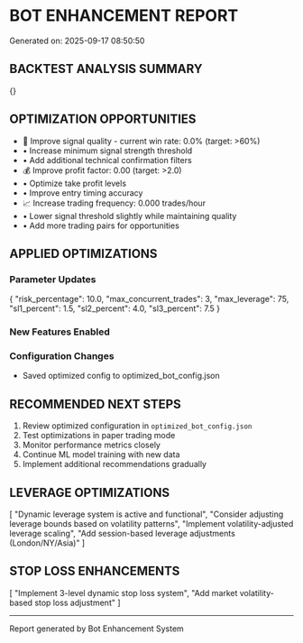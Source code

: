 
# BOT ENHANCEMENT REPORT
Generated on: 2025-09-17 08:50:50

## BACKTEST ANALYSIS SUMMARY
{}

## OPTIMIZATION OPPORTUNITIES
- 🎯 Improve signal quality - current win rate: 0.0% (target: >60%)
-    • Increase minimum signal strength threshold
-    • Add additional technical confirmation filters
- 💰 Improve profit factor: 0.00 (target: >2.0)
-    • Optimize take profit levels
-    • Improve entry timing accuracy
- 📈 Increase trading frequency: 0.000 trades/hour
-    • Lower signal threshold slightly while maintaining quality
-    • Add more trading pairs for opportunities


## APPLIED OPTIMIZATIONS

### Parameter Updates
{
  "risk_percentage": 10.0,
  "max_concurrent_trades": 3,
  "max_leverage": 75,
  "sl1_percent": 1.5,
  "sl2_percent": 4.0,
  "sl3_percent": 7.5
}

### New Features Enabled


### Configuration Changes
- Saved optimized config to optimized_bot_config.json


## RECOMMENDED NEXT STEPS

1. Review optimized configuration in `optimized_bot_config.json`
2. Test optimizations in paper trading mode
3. Monitor performance metrics closely
4. Continue ML model training with new data
5. Implement additional recommendations gradually

## LEVERAGE OPTIMIZATIONS
[
  "Dynamic leverage system is active and functional",
  "Consider adjusting leverage bounds based on volatility patterns",
  "Implement volatility-adjusted leverage scaling",
  "Add session-based leverage adjustments (London/NY/Asia)"
]

## STOP LOSS ENHANCEMENTS
[
  "Implement 3-level dynamic stop loss system",
  "Add market volatility-based stop loss adjustment"
]

---
Report generated by Bot Enhancement System
